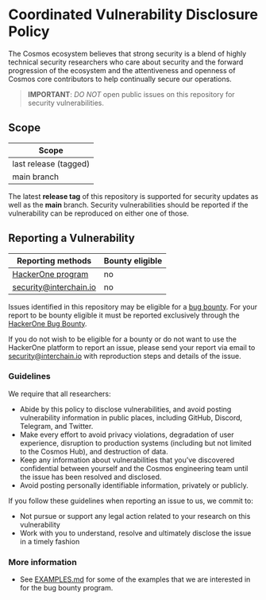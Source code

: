 # Coordinated Vulnerability Disclosure Policy

The Cosmos ecosystem believes that strong security is a blend of highly
technical security researchers who care about security and the forward
progression of the ecosystem and the attentiveness and openness of Cosmos core
contributors to help continually secure our operations.

> **IMPORTANT**: *DO NOT* open public issues on this repository for security
> vulnerabilities.

## Scope

| Scope                 |
|-----------------------|
| last release (tagged) |
| main branch           |

The latest **release tag** of this repository is supported for security updates
as well as the **main** branch. Security vulnerabilities should be reported if
the vulnerability can be reproduced on either one of those.

## Reporting a Vulnerability

| Reporting methods                                             | Bounty eligible |
|---------------------------------------------------------------|-----------------|
| [HackerOne program][h1]                                       |       no        |
| [security@interchain.io](mailto:security@interchain.io)       |       no        |

Issues identified in this repository may be eligible for a [bug bounty][h1]. For your report to be bounty
eligible it must be reported exclusively through the [HackerOne Bug Bounty][h1].

If you do not wish to be eligible for a bounty or do not want to use the HackerOne platform to report an
issue, please send your report via email to [security@interchain.io](mailto:security@interchain.io) with
reproduction steps and details of the issue.

### Guidelines

We require that all researchers:

* Abide by this policy to disclose vulnerabilities, and avoid posting
  vulnerability information in public places, including GitHub, Discord,
  Telegram, and Twitter.
* Make every effort to avoid privacy violations, degradation of user experience,
  disruption to production systems (including but not limited to the Cosmos
  Hub), and destruction of data.
* Keep any information about vulnerabilities that you’ve discovered confidential
  between yourself and the Cosmos engineering team until the issue has been
  resolved and disclosed.
* Avoid posting personally identifiable information, privately or publicly.

If you follow these guidelines when reporting an issue to us, we commit to:

* Not pursue or support any legal action related to your research on this
  vulnerability
* Work with you to understand, resolve and ultimately disclose the issue in a
  timely fashion

### More information

* See [EXAMPLES.md] for some of the examples that we are interested in for the
  bug bounty program.

[h1]: https://hackerone.com/cosmos
[EXAMPLES.md]: https://github.com/cosmos/security/blob/main/resources/CLASSIFICATION_MATRIX.md#real-world-examples
